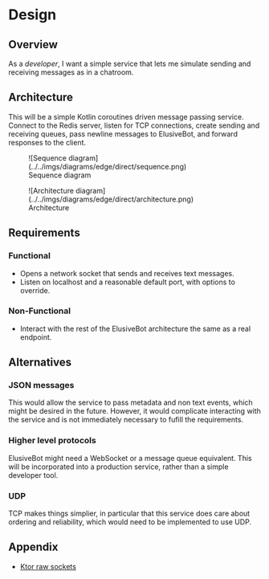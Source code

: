 # Design

## Overview

As a *developer*, I want a simple service that lets me simulate
sending and receiving messages as in a chatroom.

## Architecture

This will be a simple Kotlin coroutines driven message passing
service.  Connect to the Redis server, listen for TCP connections,
create sending and receiving queues, pass newline messages to
ElusiveBot, and forward responses to the client.

<figure markdown>
  ![Sequence diagram](../../imgs/diagrams/edge/direct/sequence.png)
  <figcaption>Sequence diagram</figcaption>
</figure>
<figure markdown>
  ![Architecture diagram](../../imgs/diagrams/edge/direct/architecture.png)
  <figcaption>Architecture</figcaption>
</figure>

## Requirements

### Functional

- Opens a network socket that sends and receives text messages.
- Listen on localhost and a reasonable default port, with options
  to override.

### Non-Functional

- Interact with the rest of the ElusiveBot architecture the same
  as a real endpoint.

## Alternatives

### JSON messages

This would allow the service to pass metadata and non text events,
which might be desired in the future.  However, it would complicate
interacting with the service and is not immediately necessary to
fufill the requirements.

### Higher level protocols

ElusiveBot might need a WebSocket or a message queue equivalent.
This will be incorporated into a production service, rather than a
simple developer tool.

### UDP

TCP makes things simplier, in particular that this service does
care about ordering and reliability, which would need to be implemented
to use UDP.

## Appendix

- [Ktor raw sockets](https://ktor.io/docs/servers-raw-sockets.html)
